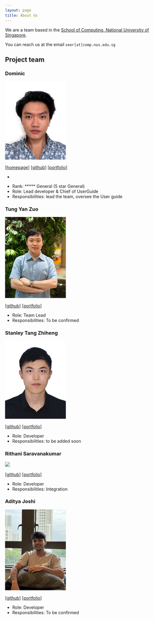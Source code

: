 ```yaml
---
layout: page
title: About Us
---
```


We are a team based in the [School of Computing, National University of Singapore](https://www.comp.nus.edu.sg).

You can reach us at the email `seer[at]comp.nus.edu.sg`

## Project team

### Dominic

<img src="images/dominic2412.png" width="200px">

[[homepage](https://github.com/dominic2412)]
[[github](https://github.com/dominic2412)]
[[portfolio](team/johndoe.md)]

*
- Rank: ***** General (5 star General)
- Role: Lead developer & Chief of UserGuide
- Responsibilities: lead the team, oversee the User guide


### Tung Yan Zuo

<img src="images/darren-tung.png" width="200px">

[[github](http://github.com/darren-tung)]
[[portfolio](team/darrentung.md)]

* Role: Team Lead
* Responsibilities: To be confirmed

### Stanley Tang Zhiheng

<img src="images/stanleytangzh.png" width="200px">

[[github](http://github.com/stanleytangzh)] [[portfolio](team/stanleytang.md)]

* Role: Developer
* Responsibilities: to be added soon

### Rithani Saravanakumar

<img src="images/rithanisk.png" width="200px">

[[github](http://github.com/rithanisk)]
[[portfolio](team/rithanisk.md)]

* Role: Developer
* Responsibilities: Integration

### Aditya Joshi

<img src="images/thisisaditya17.png" width="200px">

[[github](http://github.com/thisisaditya17)]
[[portfolio](team/thisisaditya17.md)]

* Role: Developer
* Responsibilities: To be confirmed


